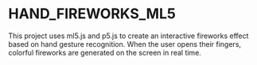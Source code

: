 # HAND_FIREWORKS_ML5
This project uses ml5.js and p5.js to create an interactive fireworks effect based on hand gesture recognition. When the user opens their fingers, colorful fireworks are generated on the screen in real time.
